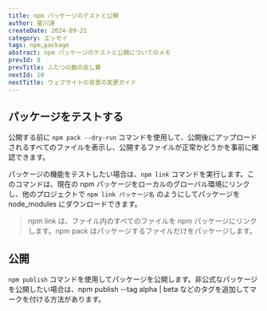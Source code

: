```yaml
---
title: npm パッケージのテストと公開
author: 星川漣
createDate: 2024-09-21
category: エッセイ
tags: npm,package
abstract: npm パッケージのテストと公開についてのメモ
prevId: 8
prevTitle: ふたつの数の足し算
nextId: 10
nextTitle: ウェブサイトの背景の変更ガイド
---
```


## パッケージをテストする

公開する前に `npm pack --dry-run` コマンドを使用して、公開後にアップロードされるすべてのファイルを表示し、公開するファイルが正常かどうかを事前に確認できます。

パッケージの機能をテストしたい場合は、`npm link` コマンドを実行します。このコマンドは、現在の npm パッケージをローカルのグローバル環境にリンクし、他のプロジェクトで `npm link パッケージ名` のようにしてパッケージを node_modules にダウンロードできます。

> npm link は、ファイル内のすべてのファイルを npm パッケージにリンクします。npm pack はパッケージするファイルだけをパッケージします。

## 公開

`npm publish` コマンドを使用してパッケージを公開します。非公式なパッケージを公開したい場合は、npm publish --tag alpha | beta などのタグを追加してマークを付ける方法があります。
